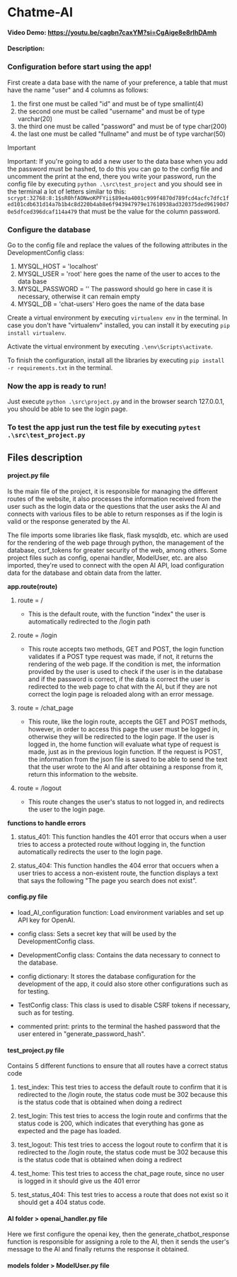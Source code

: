 # Chatme-AI
#### Video Demo:  <https://youtu.be/cagbn7caxYM?si=CgAige8e8rIhDAmh>
#### Description:


### Configuration before start using the app!
First create a data base with the name of your preference, a table that must have the name "user" and 4 columns as follows:
1. the first one must be called "id" and must be of type smallint(4)
2. the second one must be called "username" and must be of type varchar(20)
3. the third one must be called "password" and must be of type char(200)
4. the last one must be called "fullname" and must be of type varchar(50)

> [!IMPORTANT]
> Important: If you're going to add a new user to the data base when you add the password must be hashed, to do this you can go to the config file and uncomment the print at the end, there you write your password, run the config file by executing `python .\src\test_project` and you should see in the terminal a lot of letters similar to this: `scrypt:32768:8:1$sR0hfAONwoKPFYii$89e4a4001c999f4870d789fcd4acfc7dfc1fed101cdb631d14a7b1b4c8d220b4ab8e6f943947979e17610938ad320375ded96190d70e5dfced396dcaf114a479` that must be the value for the column password.

### Configure the database
Go to the config file and replace the values of the following attributes in the DevelopmentConfig class:
1. MYSQL_HOST = 'localhost' 
2. MYSQL_USER = 'root' here goes the name of the user to acces to the data base
3. MYSQL_PASSWORD = '' The password should go here in case it is necessary, otherwise it can remain empty
4. MYSQL_DB = 'chat-users' Hero goes the name of the data base

Create a virtual environment by executing `virtualenv env` in the terminal. In case you don't have "virtualenv" installed, you can install it by executing `pip install virtualenv`.

Activate the virtual environment by executing `.\env\Scripts\activate`.

To finish the configuration, install all the libraries by executing `pip install -r requirements.txt` in the terminal.

### Now the app is ready to run!
Just execute `python .\src\project.py` and in the browser search 127.0.0.1, you should be able to see the login page.

### To test the app just run the test file by executing `pytest .\src\test_project.py`



## Files description


#### project.py file

Is the main file of the project, it is responsible for managing the different routes of the website, it also processes the information received from the user such as the login data or the questions that the user asks the AI ​​and connects with various files to be able to return responses as if the login is valid or the response generated by the AI.

The file imports some libraries like flask, flask mysqldb, etc. which are used for the rendering of the web page through python, the management of the database, csrf_tokens for greater security of the web, among others. Some project files such as config, openai handler, ModelUser, etc. are also imported, they're used to connect with the open AI API, load configuration data for the database and obtain data from the latter.

**app.route(route)**

1. route = /
   - This is the default route, with the function "index" the user is automatically redirected to the /login path

2. route = /login
   - This route accepts two methods, GET and POST, the login function validates if a POST type request was made, if not, it returns the rendering of the web page. If the condition is met, the information provided by the user is used to check if the user is in the database and if the password is correct, if the data is correct the user is redirected to the web page to chat with the AI, but if they are not correct the login page is reloaded along with an error message.

3. route = /chat_page
   - This route, like the login route, accepts the GET and POST methods, however, in order to access this page the user must be logged in, otherwise they will be redirected to the login page. If the user is logged in, the home function will evaluate what type of request is made, just as in the previous login function. If the request is POST, the information from the json file is saved to be able to send the text that the user wrote to the AI and after obtaining a response from it, return this information to the website.

4. route = /logout
   - This route changes the user's status to not logged in, and redirects the user to the login page.

**functions to handle errors**

1. status_401: This function handles the 401 error that occurs when a user tries to access a protected route without logging in, the function automatically redirects the user to the login page.

2. status_404: This function handles the 404 error that occuers when a user tries to access a non-existent route, the function displays a text that says the following "The page you search does not exist".


#### config.py file

- load_AI_configuration function: Load environment variables and set up API key for OpenAI.

- config class: Sets a secret key that will be used by the DevelopmentConfig class.

- DevelopmentConfig class: Contains the data necessary to connect to the database.

- config dictionary: It stores the database configuration for the development of the app, it could also store other configurations such as for testing.

- TestConfig class: This class is used to disable CSRF tokens if necessary, such as for testing.

- commented print: prints to the terminal the hashed password that the user entered in "generate_password_hash".


#### test_project.py file

Contains 5 different functions to ensure that all routes have a correct status code

1. test_index: This test tries to access the default route to confirm that it is redirected to the /login route, the status code must be 302 because this is the status code that is obtained when doing a redirect

2. test_login: This test tries to access the login route and confirms that the status code is 200, which indicates that everything has gone as expected and the page has loaded.

3. test_logout: This test tries to access the logout route to confirm that it is redirected to the /login route, the status code must be 302 because this is the status code that is obtained when doing a redirect

4. test_home: This test tries to access the chat_page route, since no user is logged in it should give us the 401 error

5. test_status_404: This test tries to access a route that does not exist so it should get a 404 status code.


#### AI folder > openai_handler.py file

Here we first configure the openai key, then the generate_chatbot_response function is responsible for assigning a role to the AI, then it sends the user's message to the AI and finally returns the response it obtained.


#### models folder > ModelUser.py file
